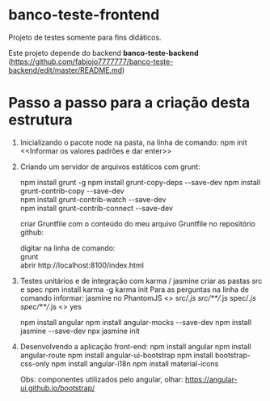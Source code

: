 # banco-teste-frontend

Projeto de testes somente para fins didáticos.

Este projeto depende do backend **banco-teste-backend** (https://github.com/fabiojo7777777/banco-teste-backend/edit/master/README.md)

# Passo a passo para a criação desta estrutura
1. Inicializando o pacote node na pasta, na linha de comando:
    npm init 
		<<Informar os valores padrões e dar enter>>
    
2. Criando um servidor de arquivos estáticos com grunt:
	
	npm install grunt -g
	npm install grunt-copy-deps --save-dev
	npm install grunt-contrib-copy --save-dev	
	npm install grunt-contrib-watch --save-dev	
	npm install grunt-contrib-connect --save-dev	

	criar Gruntfile com o conteúdo do meu arquivo Gruntfile no repositório github:	
		
	digitar na linha de comando:	
		grunt		
	abrir http://localhost:8100/index.html		

3. Testes unitários e de integração com karma / jasmine
    criar as pastas src e spec
    npm install karma -g
    karma init
        Para as perguntas na linha de comando informar: 
            jasmine
            no
            PhantomJS
            <<dar enter>>
            src/*.js
            src/**/*.js
            spec/*.js
            spec/**/*.js
            <<dar enter>>
            yes

	npm install angular
    npm install angular-mocks --save-dev
    npm install jasmine --save-dev
    npx jasmine init

4. Desenvolvendo a aplicação front-end:
	npm install angular
	npm install angular-route
	npm install angular-ui-bootstrap
	npm install bootstrap-css-only
	npm install angular-i18n
	npm install material-icons
	
	Obs: componentes utilizados pelo angular, olhar: https://angular-ui.github.io/bootstrap/
